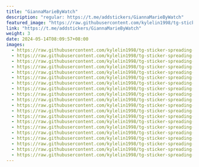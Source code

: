 ```yaml
---
title: "GiannaMarieByWatch"
description: "regular: https://t.me/addstickers/GiannaMarieByWatch"
featured_image: "https://raw.githubusercontent.com/kylelin1998/tg-sticker-spreading-worldwide-images/main/img/22d13960-39de-41c9-a2b3-3041fa8b4e41.jpg"
link: "https://t.me/addstickers/GiannaMarieByWatch"
weight: 3
date: 2024-05-14T08:09:57+08:00
images:
  - https://raw.githubusercontent.com/kylelin1998/tg-sticker-spreading-worldwide-images/main/img/22d13960-39de-41c9-a2b3-3041fa8b4e41.jpg
  - https://raw.githubusercontent.com/kylelin1998/tg-sticker-spreading-worldwide-images/main/img/b65ae811-9f35-4d80-9ddc-fc01a05feb2b.jpg
  - https://raw.githubusercontent.com/kylelin1998/tg-sticker-spreading-worldwide-images/main/img/7613f634-1688-49cd-bd0e-a7b535692eb3.jpg
  - https://raw.githubusercontent.com/kylelin1998/tg-sticker-spreading-worldwide-images/main/img/c3b9f323-fb7c-4c26-91b7-aaf1d2c54017.jpg
  - https://raw.githubusercontent.com/kylelin1998/tg-sticker-spreading-worldwide-images/main/img/2ec0cd6d-17c9-4827-bf69-c5d3d2ae3e19.jpg
  - https://raw.githubusercontent.com/kylelin1998/tg-sticker-spreading-worldwide-images/main/img/080d9b39-0697-4b8c-aeb0-ecd0305e13b2.jpg
  - https://raw.githubusercontent.com/kylelin1998/tg-sticker-spreading-worldwide-images/main/img/6f45c390-0153-4df0-8ce7-02c454159617.jpg
  - https://raw.githubusercontent.com/kylelin1998/tg-sticker-spreading-worldwide-images/main/img/82c2b69a-e3de-4bce-8288-fa6db337e15f.jpg
  - https://raw.githubusercontent.com/kylelin1998/tg-sticker-spreading-worldwide-images/main/img/6403aa22-4e0a-4d6f-9af6-69d4df9ed535.jpg
  - https://raw.githubusercontent.com/kylelin1998/tg-sticker-spreading-worldwide-images/main/img/1be7324d-931a-4f81-bb54-5a7aa7a3d6e9.jpg
  - https://raw.githubusercontent.com/kylelin1998/tg-sticker-spreading-worldwide-images/main/img/fcf58d02-2090-460e-a97f-4543b84a1096.jpg
  - https://raw.githubusercontent.com/kylelin1998/tg-sticker-spreading-worldwide-images/main/img/d114d466-9063-478a-a499-a462f0a37eb6.jpg
  - https://raw.githubusercontent.com/kylelin1998/tg-sticker-spreading-worldwide-images/main/img/2b12e18f-fa6e-44c7-a978-2c3b135a2d1b.jpg
  - https://raw.githubusercontent.com/kylelin1998/tg-sticker-spreading-worldwide-images/main/img/fd709277-3234-4392-b3fe-fe7231a380bd.jpg
  - https://raw.githubusercontent.com/kylelin1998/tg-sticker-spreading-worldwide-images/main/img/ef5e5361-18de-451e-8a43-cda6ba4cf003.jpg
  - https://raw.githubusercontent.com/kylelin1998/tg-sticker-spreading-worldwide-images/main/img/a3a7b016-04ac-484b-8f06-57ce4dae3ea4.jpg
  - https://raw.githubusercontent.com/kylelin1998/tg-sticker-spreading-worldwide-images/main/img/d7e1a355-1769-4c4d-9524-83f94560cc6d.jpg
  - https://raw.githubusercontent.com/kylelin1998/tg-sticker-spreading-worldwide-images/main/img/ee5ebacd-a1d9-4e4d-8cfd-ad3526f4688c.jpg
  - https://raw.githubusercontent.com/kylelin1998/tg-sticker-spreading-worldwide-images/main/img/574e9c10-a65b-489b-bdb4-259bbdeefab8.jpg
  - https://raw.githubusercontent.com/kylelin1998/tg-sticker-spreading-worldwide-images/main/img/bfe90a35-93dd-434a-98f6-9ad3ddbfb419.jpg
---
```

